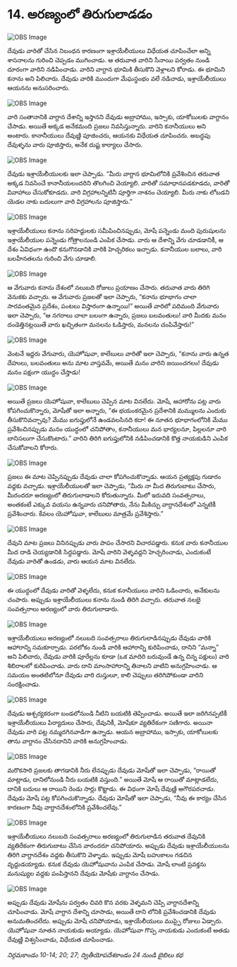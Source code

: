 # 14. అరణ్యంలో తిరుగులాడడం

![OBS Image](https://cdn.door43.org/obs/jpg/360px/obs-en-14-01.jpg)

దేవుడు వారితో చేసిన నిబంధన కారణంగా ఇశ్రాయేలీయులు విధేయత చూపించేలా అన్ని శాసనాలను గురించి చెప్పడం ముగించాడు.  ఆ తరువాత వారిని సీనాయి పర్వతం నుండి దూరంగా వారిని నడిపించాడు. వారిని వాగ్దాన భూమికి తీసుకొని వెళ్లాలని కోరాడు. ఈ భూమిని కనాను అని పిలిచారు.  దేవుడు వారికి ముందుగా మేఘస్థంభం వలే నడిచాడు, ఇశ్రాయేలీయులు ఆయనను అనుసరించారు.

![OBS Image](https://cdn.door43.org/obs/jpg/360px/obs-en-14-02.jpg)

వారి సంతానానికి వాగ్దాన దేశాన్ని ఇస్తానని దేవుడు అబ్రాహాము, ఇస్సాకు, యాకోబులకు వాగ్దానం చేసాడు. అయితే అక్కడ అనేకమంది ప్రజలు నివసిస్తున్నారు. వారిని కనానీయులు అని అంటారు. కానానీయులు దేవుణ్ణి పూజించరు, ఆయనకు విధేయత చూపించరు. అబద్ధపు దేవుళ్ళను వారు పూజిస్తారు, అనేక దుష్ట కార్యాలు చేసారు.  

![OBS Image](https://cdn.door43.org/obs/jpg/360px/obs-en-14-03.jpg)

దేవుడు ఇశ్రాయేలీయులకు ఇలా చెప్పాడు. “మీరు వాగ్దాన భూమిలోనికి ప్రవేశించిన తరువాత అక్కడ నివసించే కానానీయలందరిని తొలగించి వెయ్యాలి. వారితో సమాధానపడకూడదు, వారితో వివాహాలు చేసుకోకూడదు. వారి విగ్రహాలన్నిటినీ పూర్తిగా నాశనం చెయ్యాలి. మీరు నాకు లోబడని యెడల నాకు బదులుగా వారి విగ్రహాలను పూజిస్తారు.” 

![OBS Image](https://cdn.door43.org/obs/jpg/360px/obs-en-14-04.jpg)

ఇశ్రాయేలీయులు కనాను సరిహద్దులకు సమీపించినప్పుడు, మోషే పన్నెండు మంది పురుషులను ఇశ్రాయేలీయుల పన్నెండు గోత్రాలనుండి ఎంపిక చేసాడు. వారు ఆ దేశాన్ని వేగు చూడడానికీ, ఆ దేశం ఏవిధంగా ఉందొ కనుగొనడానికి వారికి హెచ్చరికలు ఇచ్చాడు. కనానీయుల బలాలు, వారి బలహీనతలను గురించి వేగు చూడాలి. 

![OBS Image](https://cdn.door43.org/obs/jpg/360px/obs-en-14-05.jpg)

ఆ వేగువారు కనాను దేశంలో నలుబది రోజులు ప్రయాణం చేసారు. తరువాత వారు తిరిగి వెనుకకు వచ్చారు. ఆ వేగువారు ప్రజలతో ఇలా చెప్పారు, “కనాను భూభాగం చాలా సారవంతమైన ప్రదేశం, పంటలు విస్తారంగా ఉన్నాయి!” అయితే వారిలో పదిమంది వేగువారు ఇలా చెప్పారు, “ఆ నగరాలు చాలా బలంగా ఉన్నారు, ప్రజలు బలవంతులు! వారి మీదకు మనం దండెత్తినట్లయితే వారు ఖచ్చితంగా మనలను ఓడిస్తారు, మనలను చంపివేస్తారు!”

![OBS Image](https://cdn.door43.org/obs/jpg/360px/obs-en-14-06.jpg)

వెంటనే ఇద్దరు వేగువారు, యెహోషువా, కాలేబులు వారితో ఇలా చెప్పారు, “కనాను వారు ఉన్నత దేహులు, బలవంతులు  అను మాట వాస్తవమే, అయితే మనం వారిని జయించగలం! దేవుడు మనం పక్షంగా యుద్ధం చేస్తాడు!

![OBS Image](https://cdn.door43.org/obs/jpg/360px/obs-en-14-07.jpg)

అయితే ప్రజలు యెహోషువా, కాలేబులు చెప్పిన మాట వినలేదు. మోషే, ఆహారోను పట్ల వారు కోపగించుకొన్నారు, మోషేతో ఇలా అన్నారు, “ఈ భయంకరమైన ప్రదేశానికి మమ్ములను ఎందుకు తీసుకొనివచ్చావు? మేము ఐగుప్తులోనే ఉండవలసినది కదా! ఈ నూతన భూభాగంలోనికి మేము ప్రవేశించినప్పుడు మనం యుద్ధంలో చనిపోతాం, కనానీయులు మన భార్యలనూ, పిల్లలనూ వారి బానిసలుగా చేసుకొంటారు.” వారిని తిరిగి ఐగుప్తులోనికి నడిపించడానికి కొత్త నాయకుడిని ఎంపిక చేసుకోవాలని కోరారు.

![OBS Image](https://cdn.door43.org/obs/jpg/360px/obs-en-14-08.jpg)

ప్రజలు ఈ మాట చెప్పినప్పుడు దేవుడు చాలా కోపగించుకొన్నాడు. ఆయన ప్రత్యక్షపు గుడారం వద్దకు వచ్చాడు. ఇశ్రాయేలీయులతో ఇలా చెప్పాడు, “మీరు నా మీద తిరుగుబాటు చేసారు, మీరందరూ అరణ్యంలో తిరుగులాడాలని కోరుతున్నారు. మీలో ఇరువది సంవత్సరాలు, అంతకంటే ఎక్కువ వయసు ఉన్నవారు చనిపోతారు, నేను మీకిచ్చు వాగ్దానదేశంలో ఎన్నటికీ ప్రవేశించారు. కేవలం యెహోషువా, కాలేబులు మాత్రమే ప్రవేశిస్తారు.”

![OBS Image](https://cdn.door43.org/obs/jpg/360px/obs-en-14-09.jpg)

దేవుని మాట ప్రజలు వినినప్పుడు వారు పాపం చేసారని విచారపడ్డారు. కనుక వారు కనానీయుల మీద దాడి చెయ్యడానికి సిద్ధపడ్డారు. మోషే వారిని వెళ్ళవద్దని హెచ్చరించాడు, ఎందుకంటే దేవుడు వారితో ఉండడు, వారు ఆయన మాట వినలేదు.

![OBS Image](https://cdn.door43.org/obs/jpg/360px/obs-en-14-10.jpg)

ఈ యుద్ధంలో దేవుడు వారితో వెళ్ళలేదు, కనుక కనానీయులు వారిని ఓడించారు, అనేకులను చంపారు. అప్పుడు ఇశ్రాయేలీయులు కనాను నుండి తిరిగి వచ్చారు. తరువాత నలభై సంవత్సరాలు అరణ్యంలో వారు తిరుగులాడారు.

![OBS Image](https://cdn.door43.org/obs/jpg/360px/obs-en-14-11.jpg)

ఇశ్రాయేలీయులు అరణ్యంలో నలుబది సంవత్సరాలు తిరుగులాడినప్పుడు దేవుడు వారికి ఆహారాన్ని సమకూర్చాడు. పరలోకం నుండి వారికి ఆహారాన్ని కురిపించాడు, దానిని “మన్నా” అని పిలిచారు, దేవుడు వారికి పూరేల్లను కూడా (ఒక మాదిరి బరువుండే ఉన్న చిన్న పక్షులు) వారి శిబిరాలలో కురిపించాడు. వారు దాని మాంసాహారాన్ని తినాలని వాటిని అనుగ్రహించాడు. ఆ సమయం అంతటిలోనూ దేవుడు వారి దుస్తులూ, కాలి చెప్పులు తరిగిపోకుండా వారిని సంరక్షించాడు.   

![OBS Image](https://cdn.door43.org/obs/jpg/360px/obs-en-14-12.jpg)

దేవుడు ఆశ్చర్యకరంగా బండలోనుండి నీటిని బయటికి తెప్పించాడు. అయితే ఇలా జరిగినప్పటికీ ఇశ్రాయేలీయులు పిర్యాదులు చేసారు, దేవునికీ, మోషేకూ వ్యతిరేకంగా సణిగారు. అయినా దేవుడు వారి పట్ల నమ్మదగినవాడిగా ఉన్నాడు. ఆయన అబ్రాహాము, ఇస్సాకు, యాకోబులకు తాను వాగ్దానం చేసినదానిని వారికి అనుగ్రహించాడు.  

![OBS Image](https://cdn.door43.org/obs/jpg/360px/obs-en-14-13.jpg)

మరొకసారి ప్రజలకు తాగడానికి నీరు లేనప్పుడు దేవుడు మోషేతో ఇలా చెప్పాడు, “రాయితో మాట్లాడు, దానిలోనుండి నీరు బయటికి వస్తుంది.” అయితే మోషే ఆ రాయితో మాట్లాడలేదు, దానికి బదులు ఆ రాయిని రెండు సార్లు కొట్టాడు. ఈ విధంగా మోషే దేవుణ్ణి అగౌరపరచాడు. దేవుడు మోషే పట్ల కోపగించుకొన్నాడు. దేవుడు మోషేతో ఇలా చెప్పాడు, “నీవు ఈ కార్యం చేసిన కారణంగా నీవు వాగ్దానదేశంలోనికి ప్రవేశించలేవు.”

![OBS Image](https://cdn.door43.org/obs/jpg/360px/obs-en-14-14.jpg)

ఇశ్రాయేలీయులు నలుబది సంవత్సరాలు అరణ్యంలో తిరుగులాడిన తరువాత దేవునికి వ్యతిరేకంగా తిరుగుబాటు చేసిన వారందరూ చనిపోయారు. అప్పుడు దేవుడు ఇశ్రాయేలీయులను తిరిగి వాగ్దానదేశం వద్దకు తీసుకొని వెళ్ళాడు. ఇప్పుడు మోషే బహుకాలం గడచిన వృద్దుడయ్యాడు. కనుక దేవుడు యెహోషువాను ఎంపిక చేసాడు. మోషే లాంటి ప్రవక్తను మనుష్యుల వద్దకు పంపిస్తానని దేవుడు మోషేకు వాగ్దానం చేసాడు.

![OBS Image](https://cdn.door43.org/obs/jpg/360px/obs-en-14-15.jpg)

అప్పుడు దేవుడు మోషేను పర్వతం చివరి కొన వరకు వెళ్ళమని చెప్పి వాగ్దానదేశాన్ని చూపించాడు. మోషే వాగ్దాన దేశాన్ని చూసాడు, అయితే దాని లోనికి ప్రవేశించడానికి దేవుడు అనుమతించలేదు. అప్పుడు మోషే చనిపోయాడు, ఇశ్రాయేలీయులు ముప్ఫై రోజులు ఏడ్చారు. యెహోషువా నూతన నాయకుడు అయ్యాడు. యెహోషువా గొప్ప నాయకుడు ఎందుకంటే అతడు దేవుణ్ణి విశ్వసించాడు, విధేయత చూపించాడు. 

_నిర్గమకాండం  10-14; 20; 27; ద్వితీయోపదేశకాండం 24 నుండి బైబిలు కథ_

